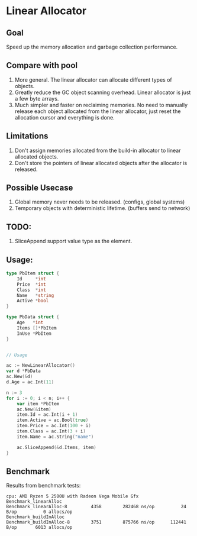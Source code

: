 
# Linear Allocator

## Goal
Speed up the memory allocation and garbage collection performance.

## Compare with pool
1. More general. The linear allocator can allocate different types of objects.
2. Greatly reduce the GC object scanning overhead. Linear allocator is just a few byte arrays. 
3. Much simpler and faster on reclaiming memories. No need to manually release each object allocated from the linear allocator, just reset the allocation cursor and everything is done.

## Limitations
1. Don't assign memories allocated from the build-in allocator to linear allocated objects.
2. Don't store the pointers of linear allocated objects after the allocator is released.


## Possible Usecase
1. Global memory never needs to be released. (configs, global systems)
2. Temporary objects with deterministic lifetime. (buffers send to network)



## TODO:
1. SliceAppend support value type as the element.

## Usage:

```go
type PbItem struct {
	Id     *int
	Price  *int
	Class  *int
	Name   *string
	Active *bool
}

type PbData struct {
	Age   *int
	Items []*PbItem
	InUse *PbItem
}


// Usage

ac := NewLinearAllocator()
var d *PbData
ac.New(&d)
d.Age = ac.Int(11)

n := 3
for i := 0; i < n; i++ {
	var item *PbItem
	ac.New(&item)
	item.Id = ac.Int(i + 1)
	item.Active = ac.Bool(true)
	item.Price = ac.Int(100 + i)
	item.Class = ac.Int(3 + i)
	item.Name = ac.String("name")

	ac.SliceAppend(&d.Items, item)
}

```

## Benchmark
Results from benchmark tests:
``` 
cpu: AMD Ryzen 5 2500U with Radeon Vega Mobile Gfx  
Benchmark_linearAlloc
Benchmark_linearAlloc-8    	    4358	    282468 ns/op	      24 B/op	       0 allocs/op
Benchmark_buildInAlloc
Benchmark_buildInAlloc-8   	    3751	    875766 ns/op	  112441 B/op	    6013 allocs/op
```
